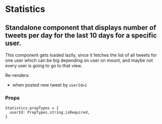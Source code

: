 # Statistics

## Standalone component that displays number of tweets per day for the last 10 days for a specific user.

This component gets loaded lazily, since it fetches the list of all tweets for one user which can be big depending on user on mount, and maybe not every user is going to go to that view.

 Re-renders:

 - when posted new tweet by `userId=1`
### Props

```
Statistics.propTypes = {
  userId: PropTypes.string.isRequired,
}
```
